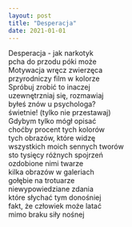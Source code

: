 ```yaml
---
layout: post
title: "Desperacja"
date: 2021-01-01
---
```


Desperacja - jak narkotyk  
pcha do przodu póki może  
Motywacja wręcz zwierzęca  
przyrodniczy film w kolorze  
Spróbuj zrobić to inaczej  
uzewnętrzniaj się, rozmawiaj  
byłeś znów u psychologa?  
świetnie! (tylko nie przestawaj)  
Gdybym tylko mógł opisać  
choćby procent tych kolorów  
tych obrazów, które widzę  
wszystkich moich sennych tworów  
sto tysięcy różnych spojrzeń  
ozdobione nimi twarze  
kilka obrazów w galeriach  
gołębie na trotuarze  
niewypowiedziane zdania  
które słychać tym donośniej  
fakt, że człowiek może latać  
mimo braku siły nośnej
